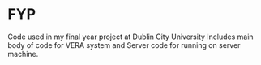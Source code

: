 # FYP
Code used in my final year project at Dublin City University
Includes main body of code for VERA system and Server code for running on server machine.
